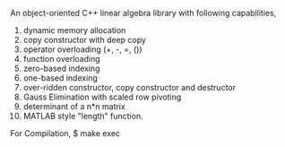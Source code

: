 An object-oriented C++ linear algebra library with following capabilities,
1. dynamic memory allocation
2. copy constructor with deep copy
3. operator overloading (+, -, =, ())
4. function overloading
5. zero-based indexing
6. one-based indexing
7. over-ridden constructor, copy constructor and destructor
8. Gauss Elimination with scaled row pivoting
9. determinant of a n*n matrix
10. MATLAB style "length" function.

For Compilation,
$ make exec